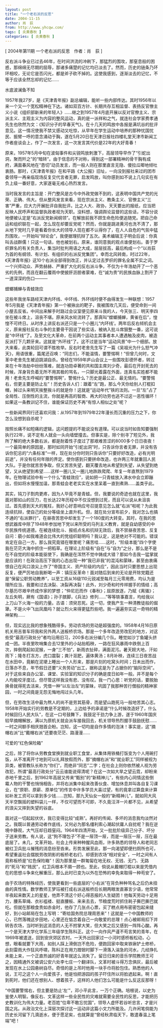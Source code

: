 ```yaml
---
layout: post
title: "一个老右派的反思"
date: 2004-11-15
author: 肖　荻
from: http://www.yhcqw.com/
tags: [ 炎黄春秋 ]
categories: [ 炎黄春秋 ]
---
```



[ 2004年第11期 一个老右派的反思　作者：肖　荻 ]


反右派斗争业已过去46年，在时间洪流的冲刷下，那猛烈的围攻，那窒息般的困惑，那绵绵无尽期的屈辱，那诸多痛楚的记忆均已淡去了。然而，历史的链条乃环环相咬，无论它是否闪光，都是斧子砍不掉的。这使我感到，逐渐淡去的记忆，不等于应该全然忘却的记忆……

水底波澜鱼不知


1957年我27岁，是《天津青年报》副总编辑，能听一些内部传达。其时1956年以来一个又一个宽松精神在下达。诸如双百方针、长期共存互相监督、表扬反官僚主义小说《组织部新来的年轻人》……继之到1957年4月底开展以反对官僚主义、宗派主义、主观主义为内容的整风运动，真的是一派祥和之气，就连社会学家费孝通先生也欣然为文：《知识分子的早春天气》。在十几天的鸣放中各报是满坑谷的批评意见。这一情况使我不禁又感动又吃惊，从早年在学生运动中培养的那种忧国忧民、振臂一呼的意念涌动于胸，遂在5月20日在天津日报社四楼礼堂天津市新闻工作者座谈会上，作了一次发言，这一次发言其代价是22年的大好青春！


原来，1957年5月中旬在波匈事件和尖锐鸣放刺激下，高层领导早作了“引蛇出洞，聚而歼之”的“暗转”。由于信息的不对称，得到这一部署精神的骨干胸有成府，满面春风地在“恳切”动员发言，而一般人则在那里直言无隐、傻拉瓜唧地倾吐衷肠。那时，《天津青年报》在和平路《大公报》旧址，一向没到报社来过的团市委领导一再亲临现场反复交代言者无罪，启发鸣放，叫你感到如不说上几句实在有负上级一番好意，大家遂毫无戒心热烈发言。


当时我发言的主旨是：开门整风是古今中外政党做不到的，这表明中国共产党的光荣、正确、伟大。但从整风发言来看，现在宗派主义、教条主义、官僚主义“三害”严重，应大力开展批评自我批评。比之人大、政协，天天要出的报纸，应当把反映人民呼声和监督执政者视为天职。没料想，强调舆论监督的这些话，不容分说地便被认定是“右派反党新闻纲领”。在解放前我不顾生命危险便追随党。把自己命运和组织联在一起，怎么现在却要反党呢？然而，你就是跳进黄河也洗不清了，那从地下党时几乎是看着你长大的领导人现在都不认得你了，在人人自危的气氛中猛烈围攻，一开始叫“辩论会”，我便据理抗辩了五次。美术编辑王子明会后说：你真叫舌战群儒！只这一句话，他也被划右。原来，谁同意我的观点谁便划右。善于罗织罪名的有关负责人，集当时批判用语之大成，层层拔高，最后构成一个“以肖荻为首的有纲领、有计划、有组织的右派反党集团”。幸而北风转南，时过22年，《天津青年报》这10个右派全部得到改正，并认定过去罗织的罪名全属不实之词。一个兴师动众、声势赫赫、严重扩大化的反右派斗争，不仅为十年浩劫开了一个恶劣的先例，而且在翻云覆雨中使披肝沥胆者蒙难，在“诚为贵”的民族血脉上割开了一道深深的伤口———

螳螂捕蝉与青蛙效应


这些年我坐车路经天津内环线、中环线、外环线时便不由得发生一种联想：1957年5月我是《天津青年报》第一个被揪出的靶子，我被围攻几天后，便受命到一间小屋去反省。中间出来解手时路过会议室便见原来斗我的人，今天张三、明天李四坐在被斗席上，沮丧不堪。原来风水轮流转了。那真叫“螳螂捕蝉，黄雀在后”，惶惶不可终日。从时序上讲反右派还只是一个小圈儿“内环线’。两年后反右倾机会主义，原来报社反右斗争的主要骨干因说了些实话，被纳入批斗席狠整一番，这可说是“中环线”了。及至文化大革命，在前两个运动主其事者本人遭遇触及皮肉，被造反派打下几颗牙来。这就是“外环线”了。这不过是当年“运动风景”中一个细部。放大来看，此类轮回可谓不胜枚举。反右时老舍先生写了一篇《吴祖光为什么怒气冲天》，用语很重，篇尾还召唤：“同志们，不能温情，要警惕啊！”但曾几何时，文革中老舍先生被迫跳湖自杀。曾经在1959年庐山会议上一些围攻彭德怀者，转过来在十年浩劫中纷纷落难，就连功勋卓著的共和国主席刘少奇，最后在开封死去的时候，浑身背负着无所不用其极的骂名，一只脚光着露在外面，连真名实姓都不能用！老舍先生呼喊的“要警惕啊”，警惕什么？历史是最公正、最无情的。“要警惕右，但更主要是防止左”！历史告诉人们：跟着“左”跑，那么今天你给别人打棍扣帽，掉过头来明天挨整挨斗的就是你！这就是“运动年代”铁的法则。一旦“左”占了全局性、压倒性的主流，你就是再高的智商、再大的功劳也逃不过这一恶性循环！如果这一条教训记不住，谁能保证历史不再“有惊人相似之处”呢？

一些新闻界同行还喜欢问我：从1957年到1979年22年漫长而沉重的压力之下，你怎么没想到自杀呢？


按照长痛不如短痛的逻辑，这问题提的不能说没有道理。可以说当时如告知要强制执行22年，说不定有人就会一头向墙壁撞去。但事实是，除个别寻了短见外，我所了解的绝大多数右派，都是耐着性子度过了那艰难苦涩的8000多个日日夜夜！一个最简单的原因是，那时如同开始“引蛇出洞”时，只告诉你言者无罪，并没有告诉你犯忌的“六条标准”一样，现在处分你时则只告诉你“只要好好改造，必有光明前途”，并没有任何年限的界定。使你感到只要拼命改造，也许两三年就重回人民大队。于是你就苦苦争取，但又苦苦失望，翻天覆去地从希望到失望，从失望到绝望，又从绝望到希望……这样一圈儿又一圈儿地跌跌爬爬、年复一年直熬到1979年。在物理试验中有一个什么“青蛙效应”，说如把一只青蛙放入沸水中会立即蹦出，但如将水慢慢加温，那青蛙会老老实实在水里呆着一直到煮熟……盖类乎此。


其实，钝刀子割肉更疼，因为人毕竟不是青蛙。但，我要说的奇迹也就在这里，我面对那如山的压力，在长达22年历程中不仅没想到过死，而且可以说从未沮丧过。首先感到天大的冤枉，我好心好意响应号召提意见怎么就“右派”啦呢？为此我连续抗辩，使自己的处分等级坐上直升机。但，就在处分宣布前夕，我对怎么也搞不通的“右派罪行”，在昼夜苦思中却发生了一个180度的大转变。其时，在我的思想武器库中除了1948年参加地下党以来所受的马列主义教育，就是自幼感受的中华民族传统道德。在被连续批斗、报纸点名和抗辩无效后，我不禁昼夜苦思、反复自问：藐小如我难道会比伟大的党组织聪明吗？我认定，这是绝对不可能的。错误肯定在自己一方。那么我究竟错在哪里呢？痛苦哇……这时，“阶级本能”四个字使我在茫茫大海中抓住一把稻草。在理论上阶级有“自在”与“自为”之分，那么是不是在不自觉的阶级本能驱使下，我确是在浑然不觉中铸成大错？那如今击我一猛掌就是应该的！在政治高压下我的心态出现一种“我已非我”的混沌和蒙昧，甚至由衷痛恨自己在风口浪尖上作了“帝国主义、资产阶级的内应”，因此当时只要思想上出现反复，便严厉地自我断喝一声：镇压反革命！面对随后到来的无论是开除党籍还是“保留公职劳动教养”，以至工资从16级110元锐减至每月三元零用费，均认为是理所应当，我要和过去决裂、决裂再决裂！此外，刘少奇和时传祥握手的情结；高尔基历尽艰辛终成作家的梦想；“仲尼厄而作《春秋》；屈原放逐，乃赋《离骚》；左丘失明，厥有《国语》；孙子膑脚，《兵法》修列……”等等轶事嘉言，均给我以上刀山下火海一般的力量。古语：须臾忍死。这一切，使我产生一种清教徒般的倔犟。不是火中飞出凤凰吗？就让烈火来得更猛烈些吧。我一遍遍夯实这一奇特的精神架构……


但，现实远比我的想象残酷得多。劳动农场的劳动是超强度的。1958年4月16日原机关用吉普车将我和另外两人送板桥农场。那是一个多年改造劳改犯的地方，对这些受“最高行政处分”者均沿用旧习，200多右派分编几个队。睡觉如沙丁鱼罐头挤成一团。半夜里吹哨集合去12里外的小站抬稻秧，一路在狂风暴雨中跌倒上百次，摔倒爬起如泥猴，一身“三不怕”，新雨衣扯碎，满面泥污。暑天耪大地，汗如雨下；隆冬打冻方，虎口震裂；粪汁沤肥，遍体黄汤；8月补秧，连续三日夜苦战在水田中，竟躺在泥埂上睡出一个人形来，那是片刻的吃窝头时间；日未出而作，日落亦不息，年节假日还要“义务劳动”出工，据称这是为了占据你的“脑际空间”。对于这些来自办公室、课堂、实验室的知识分子的确是度日如年一般。并不是每个人均能咬牙度过。但尽管这样我没有悲、没有叹。我一门心思：听党的话，要脱胎换骨就得死去活来，凭借一种“以左治左”的蒙昧，巩固了我那种苦行僧般的精神家园，一时之间竟是无怨无悔地闯过头几年。


但，在劳改生活中最为熬人的尚不是劳其筋骨，而是望山跑死马一般地苦其心志。1958年开始实行的劳教是不定期的，上边给予的承诺是“什么时候改造好了，什么时候回归人民大队”，在这一口号鼓舞下，我鼓足干劲力争上游，遂于1960年国庆较早摘帽解放，满以为原机关就会派车接我回去，机关领导热烈握手鼓励抚慰……一时之间额手相庆翘首企盼。岂知，这一切均是自作多情的泡沫！事实是，这“摘帽右派”比“戴帽右派”还要夜茫茫、路漫漫……

可爱的“红色保险箱”


之后，除了将你从劳教食堂换到就业职工食堂，从集体用铁桶打饭变为个人用碗打饭，从不准离开寸地到可以礼拜放假而外，那“摘帽右派”和“就业职工”同样被视为异类，被管教队长称为“你们”，而绝非“同志”二字；在社会上则你依然被人视为劳改犯，所谓“最高行政处分”云云谁能说得清呢？在这一次如大旱之望云霓，却盼来赤地千里之后，到1962年高层又传来“甄别”的“新精神儿”，有些内心同情这些倒霉人物的干警也悄悄相告，并将右派集中起来改善伙食、增加休息并叫各自复习课业，在“原职、原薪、原单位”的传言中许多学员大喜过望，有的竟拿过算盘来计算如补发工资可以拿到多少钱……岂知，那九天仙女一般的“新精神儿”，就如同大风天半空飘摇的塑料袋儿一样，不仅可望而不可即，不久竟汪洋一片都不见，从希望的浪尖又摔到失望的谷底。


面对这一切起起伏伏，我已变得比较“成熟”。再好的传闻、多坏的消息我均淡然对之。我既以普通劳动者作底线，又何必为那名缰利索心潮起伏庸人自扰呢？我在逆境中静观，大气压却日趋窒闷。1964年四清开始，又一批批阶级异己分子、坏分子送来劳教。有人说，这“狗不理包子”不是一屉顶一屉，而是一屉压一屉，压在最底层了。未几，文革开始，社会上传来种种腥风血雨，许多熟悉的领导人和老同志被红卫兵批斗摧残的消息纷至沓来。形势发展至此，那一向渴望即便扫厕所也可，希望重返社会摆脱劳改阴影的板桥老右们，却感到农场“相对安全”，一时之间有人竟称板桥是“红色保险箱”！因为那里是一群匍匐在地无权、无钱、无门、无路的“死马”和“贱民”，红卫兵根本不屑一顾也。至此，倘说从戴帽打棍以来是凭借内在的思想斗争来化解重压，那么此时已变为以外在恐怖的幸免来取得一种苟安了。


由于农场的特殊经历，使我更看到一些底层的“小右派”在背负种种骂名之后仍未扭曲的真性情。数学教师王梦珏被打成右派送板桥后长期两眼发直寡言少语，他常常半夜起来数天上的星星，他弄不清这个好心得恶报的人生疑团！他每天劳动十足用力，腰系草绳、衣衫褴褛、挺直腰板、来来去去，节粮度荒时抓住耗子撕巴撕巴就吃。但就在那粮食贵如赤金时，他存了几张点心票，买了糕点用布密密包起来缝好，到小站邮局在包上写明：“寄给国务院总理周恩来”！这就是一个中国教师的心，已然落魄这步田地，心里还在惦念着自己一向敬爱的总理！点心被邮局扣下并转告农场，当时听到这消息的人无不拊掌大笑，但大笑之后又感到一阵阵心酸。再一个是天津大学化学系三年级学生陈科正。这个一向作风严谨不苟言笑的青年，在1969年被遣送，回到安庆郊区农村。一天外出回家过一小河时感桥板松动，心想，眼看就要下大雨，如别人踩上滑倒岂不危险，便跑回家中取来铁锹铲土修桥，此刻雷雨大作狂风呼啸，陈科正在用力蹬锨时脚下一滑落入湍急的河水，几经挣扎未能上来，一个正直热诚的好青年就这么消失了。留日归来的音乐学院教师王可之，因精通外文被调公安六处李七庄一个翻译队，文革时被斗得万念俱灰，最后被发现在水上公园悬树自尽。奇怪的是上吊时他用一块手巾将脸包住。熟悉他的人说，王可之这个人一向爱孩子，他是怕把游园的孩子吓住所以将脸遮起来。啊！直到死时，他们还在想别人、想着孩子，这样的人他们怎么可能是什么反这反那呀！


“中国要警惕右，但主要是防止‘左’”，邓小平此言，一万个正确。培根说，以史为鉴使人明智。像反右、文革这样一些全民性的灾难就需要全民性的反思，才能把历史教训化为伟大力量。老百姓“位卑不敢忘忧国”，领导人虚怀若谷听忠言，才是兴国之兆。从政治文化上深层次探讨这一运动非这篇小文力所能及。几许闲笔倘能为历史长河留下几滴逝水，便于愿足矣，也就算是“曾经秋肃临天下，敢遣春温上笔端”吧！


